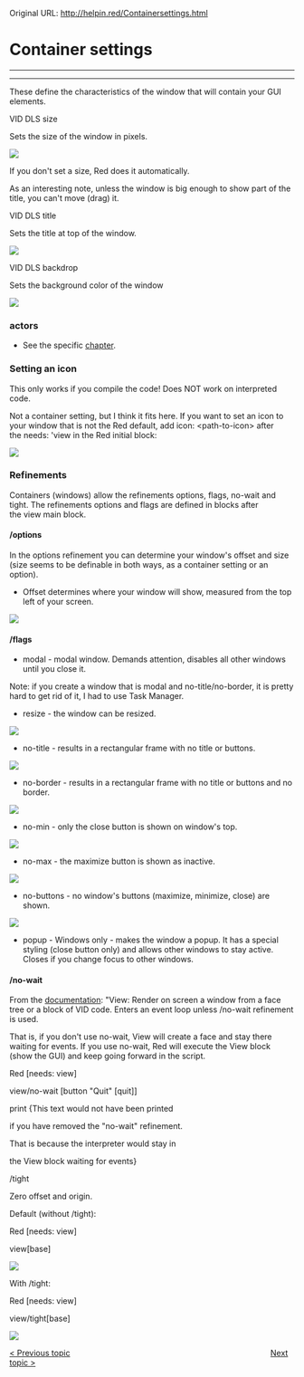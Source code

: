 Original URL: <http://helpin.red/Containersettings.html>

# Container settings

* * *

* * *

These define the characteristics of the window that will contain your GUI elements.

VID DLS size

Sets the size of the window in pixels.

![](http://helpin.red/lib/size.png)

If you don't set a size, Red does it automatically.

As an interesting note, unless the window is big enough to show part of the title, you can't move (drag) it.

VID DLS title

Sets the title at top of the window.

![](http://helpin.red/lib/title.png)

VID DLS backdrop

Sets the background color of the window

![](http://helpin.red/lib/backdrop.png)

### actors

- See the specific [chapter](http://helpin.red/EventsandActors.html).

### Setting an icon

This only works if you compile the code! Does NOT work on interpreted code.

Not a container setting, but I think it fits here. If you want to set an icon to your window that is not the Red default, add icon: &lt;path-to-icon&gt; after the needs: 'view in the Red initial block:

![](http://helpin.red/lib/settinganicon.png)

### Refinements

Containers (windows) allow the refinements options, flags, no-wait and tight. The refinements options and flags are defined in blocks after the view main block.

#### /options

In the options refinement you can determine your window's offset and size (size seems to be definable in both ways, as a container setting or an option).

- Offset determines where your window will show, measured from the top left of your screen.

![](http://helpin.red/lib/offset.png)

#### /flags

- modal - modal window. Demands attention, disables all other windows until you close it.

Note: if you create a window that is modal and no-title/no-border, it is pretty hard to get rid of it, I had to use Task Manager.

- resize - the window can be resized.

<!--THE END-->

![](http://helpin.red/lib/flagsmodalresize.png)

- no-title - results in a rectangular frame with no title or buttons.

<!--THE END-->

![](http://helpin.red/lib/flagsnotitle.png)

- no-border - results in a rectangular frame with no title or buttons and no border.

<!--THE END-->

![](http://helpin.red/lib/flagsnoborder.png)

- no-min - only the close button is shown on window's top.

<!--THE END-->

![](http://helpin.red/lib/flagsnomin.png)

- no-max - the maximize button is shown as inactive.

<!--THE END-->

![](http://helpin.red/lib/flagsnomax.png)

- no-buttons - no window's buttons (maximize, minimize, close) are shown.

<!--THE END-->

![](http://helpin.red/lib/flagsnobuttons.png)

- popup - Windows only - makes the window a popup. It has a special styling (close button only) and allows other windows to stay active. Closes if you change focus to other windows.

#### /no-wait

From the [documentation](https://doc.red-lang.org/en/view.html#_extra_functions): "View: Render on screen a window from a face tree or a block of VID code. Enters an event loop unless /no-wait refinement is used.

That is, if you don't use no-wait, View will create a face and stay there waiting for events. If you use no-wait, Red will execute the View block (show the GUI) and keep going forward in the script.

Red \[needs: view]

view/no-wait \[button "Quit" \[quit]]

print {This text would not have been printed

if you have removed the "no-wait" refinement.

That is because the interpreter would stay in

the View block waiting for events}

/tight

Zero offset and origin.

Default (without /tight):

Red \[needs: view]

view\[base]

![](http://helpin.red/lib/NewItem199.png)

With /tight:

Red \[needs: view]

view/tight\[base]

![](http://helpin.red/lib/NewItem201.png)

[&lt; Previous topic](http://helpin.red/GUI.html)                                                                                          [Next topic &gt;](http://helpin.red/Layoutcommands.html)
